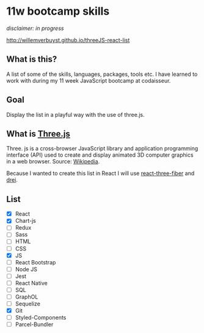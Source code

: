 # 11w bootcamp skills

_disclaimer: in progress_

http://willemverbuyst.github.io/threeJS-react-list

## What is this?

A list of some of the skills, languages, packages, tools etc. I have learned to work with during my 11 week JavaScript bootcamp at codaisseur.

## Goal

Display the list in a playful way with the use of three.js.

## What is [Three.js](threejs.org)

Three. js is a cross-browser JavaScript library and application programming interface (API) used to create and display animated 3D computer graphics in a web browser. Source: [Wikipedia](https://en.wikipedia.org/wiki/Three.js).

Because I wanted to create this list in React I will use [react-three-fiber](https://github.com/react-spring/react-three-fiber) and [drei](https://github.com/react-spring/drei).

## List

- [x] React
- [x] Chart-js
- [ ] Redux
- [ ] Sass
- [ ] HTML
- [ ] CSS
- [x] JS
- [ ] React Bootstrap
- [ ] Node JS
- [ ] Jest
- [ ] React Native
- [ ] SQL
- [ ] GraphOL
- [ ] Sequelize
- [x] Git
- [ ] Styled-Components
- [ ] Parcel-Bundler
